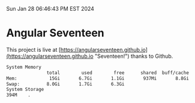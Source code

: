 Sun Jan 28 06:46:43 PM EST 2024

# Angular Seventeen


This project is live at [https://angularseventeen.github.io](https://angularseventeen.github.io "Seventeen!") thanks to Github.

```bash
System Memory
               total        used        free      shared  buff/cache   available
Mem:            15Gi       6.7Gi       1.1Gi       937Mi       8.8Gi       8.6Gi
Swap:          8.0Gi       1.7Gi       6.3Gi
System Storage
394M	.
